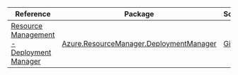 | Reference | Package | Source |
|---|---|---|
|[Resource Management - Deployment Manager](resourcemanager.deploymentmanager-readme.md)|[Azure.ResourceManager.DeploymentManager](https://www.nuget.org/packages/Azure.ResourceManager.DeploymentManager)|[GitHub](https://github.com/Azure/azure-sdk-for-net/blob/main/sdk/deploymentmanager/Azure.ResourceManager.DeploymentManager)|
